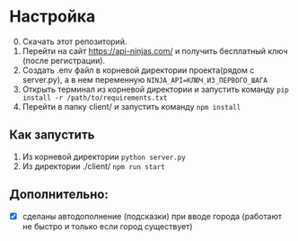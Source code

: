 
# Настройка
0. Скачать этот репозиторий.
1. Перейти на сайт https://api-ninjas.com/  и получить бесплатный ключ (после регистрации).
2. Создать .env файл в корневой директории проекта(рядом с server.py), а в нем переменную ```NINJA_API=КЛЮЧ_ИЗ_ПЕРВОГО_ШАГА```
3. Открыть терминал из корневой директории и запустить команду ```pip install -r /path/to/requirements.txt```
4. Перейти в папку client/ и запустить команду ```npm install``` 

## Как запустить
1. Из корневой директории ```python server.py```
2. Из директории ./client/ ```npm run start```
   
## Дополнительно:
- [x] сделаны автодополнение (подсказки) при вводе города (работают не быстро и только если город существует)
